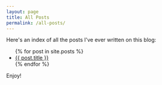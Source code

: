 ```yaml
---
layout: page
title: All Posts
permalink: /all-posts/
---
```

Here's an index of all the posts I've ever written on this blog:
<ul>
  {% for post in site.posts %}
    <li>
      <a href="{{ post.url }}">{{ post.title }}</a>
    </li>
  {% endfor %}
</ul>
Enjoy!
